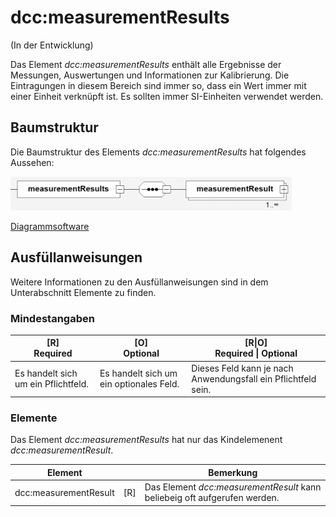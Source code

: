 # dcc:measurementResults
(In der Entwicklung)

Das Element *dcc:measurementResults* enthält alle Ergebnisse der Messungen, Auswertungen und Informationen zur Kalibrierung. Die Eintragungen in diesem Bereich sind immer so, dass ein Wert immer mit einer Einheit verknüpft ist. Es sollten immer SI-Einheiten verwendet werden. 

## Baumstruktur

Die Baumstruktur des Elements *dcc:measurementResults* hat folgendes Aussehen:

<img src="../../images/measurementResults.png" alt="measurementResults" width="450" />

[Diagrammsoftware](../XSD_diagramviewer.md)

## Ausfüllanweisungen

Weitere Informationen zu den Ausfüllanweisungen sind in dem Unterabschnitt Elemente zu finden.

### Mindestangaben
|[R] <br> Required|[O] <br> Optional|[R\|O]<br>Required \| Optional|
|-|-|-|
|Es handelt sich um ein Pflichtfeld. | Es handelt sich um ein optionales Feld.|Dieses Feld kann je nach Anwendungsfall ein Pflichtfeld sein.|


### Elemente

Das Element *dcc:measurementResults* hat nur das Kindelemenent *dcc:measurementResult*.

| Element|| Bemerkung  |
|---|:-:|-----|
| dcc:measurementResult |[R]  | Das Element *dcc:measurementResult* kann beliebeig oft aufgerufen werden. |

